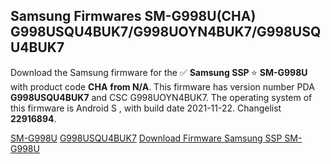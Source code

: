 <h2>Samsung Firmwares SM-G998U(CHA) G998USQU4BUK7/G998UOYN4BUK7/G998USQU4BUK7</h2>
Download the Samsung firmware for the ✅ <strong>Samsung SSP </strong> ⭐ <strong>SM-G998U</strong> with product code <strong>CHA</strong> <strong> from N/A</strong>. This firmware has version number PDA <strong>G998USQU4BUK7</strong> and CSC G998UOYN4BUK7. The operating system of this firmware is Android S , with build date 2021-11-22. Changelist <strong>22916894</strong>.


[SM-G998U](https://samfirm.shop/samsung/model/SM-G998U)
[G998USQU4BUK7](https://samfirm.shop/samsung/pda/G998USQU4BUK7)
[Download Firmware Samsung SSP SM-G998U](https://samfirm.shop/samsung/firmware/476231)

